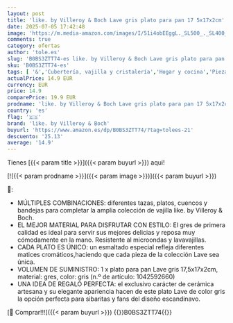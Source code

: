 ```yaml
---
layout: post
title: 'like. by Villeroy & Boch Lave gris plato para pan 17 5x17x2cm'
date: 2025-07-05 17:42:48
image: 'https://m.media-amazon.com/images/I/51i4obEEggL._SL500_._SL400_.jpg'
comments: true
category: ofertas
author: 'tole.es'
slug: 'B0BS3ZTT74-es like. by Villeroy & Boch Lave gris plato para pan 17 5x17x2cm'
sku: 'B0BS3ZTT74-es'
tags: [ '&','Cubertería, vajilla y cristalería','Hogar y cocina','Piezas de vajilla','Platos','Platos llanos','Vajilla','boch','like. by villeroy & boch','villeroy','🇪🇸', ]
actualPrice: 14.9 EUR
currency: EUR
price: 14.9
comparePrice: 19.9 EUR
prodname: 'like. by Villeroy & Boch Lave gris plato para pan 17 5x17x2cm'
country: 'es'
flag: '🇪🇸'
brand: 'like. by Villeroy & Boch'
buyurl: 'https://www.amazon.es/dp/B0BS3ZTT74/?tag=tolees-21'
descuento: '25.13'
average: '14.9'
---
```


Tienes [{{< param title >}}]({{< param buyurl >}}) aqui!

[![{{< param prodname >}}]({{< param image >}})]({{< param buyurl >}})

🔎:

- MÚLTIPLES COMBINACIONES: diferentes tazas, platos, cuencos y bandejas para completar la amplia colección de vajilla like. by Villeroy & Boch.
- EL MEJOR MATERIAL PARA DISFRUTAR CON ESTILO: El gres de primera calidad es ideal para servir sus mejores delicias y reposa muy cómodamente en la mano. Resistente al microondas y lavavajillas.
- CADA PLATO ES ÚNICO: un esmaltado especial refleja diferentes matices cromáticos,haciendo que cada pieza de la colección Lave sea única.
- VOLUMEN DE SUMINISTRO: 1 x plato para pan Lave gris 17,5x17x2cm, material: gres, color: gris (n.º de artículo: 1042592660)
- UNA IDEA DE REGALO PERFECTA: el exclusivo carácter de cerámica artesana y su elegante apariencia hacen de este plato Lave de color gris la opción perfecta para sibaritas y fans del diseño escandinavo.

[🛒 Comprar!!!]({{< param buyurl >}})
{{<world>}}B0BS3ZTT74{{</world>}}
